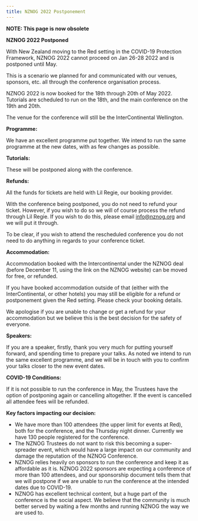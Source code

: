 ```yaml
---
title: NZNOG 2022 Postponement
---
```

**NOTE: This page is now obsolete**

**NZNOG 2022 Postponed**

With New Zealand moving to the Red setting in the COVID-19 Protection Framework, NZNOG 2022 cannot proceed on Jan 26-28 2022 and is postponed until May. 

This is a scenario we planned for and communicated with our venues, sponsors, etc. all through the conference organisation process.

NZNOG 2022 is now booked for the 18th through 20th of May 2022. Tutorials are scheduled to run on the 18th, and the main conference on the 19th and 20th.

The venue for the conference will still be the InterContinental Wellington.

**Programme:**

We have an excellent programme put together. We intend to run the same programme at the new dates, with as few changes as possible.

**Tutorials:**

These will be postponed along with the conference.

**Refunds:**

All the funds for tickets are held with Lil Regie, our booking provider.

With the conference being postponed, you do not need to refund your ticket. However, if you wish to do so we will of course process the refund through Lil Regie. If you wish to do this, please email info@nznog.org and we will put it through.

To be clear, if you wish to attend the rescheduled conference you do not need to do anything in regards to your conference ticket.

**Accommodation:**

Accommodation booked with the Intercontinental under the NZNOG deal (before December 11, using the link on the NZNOG website) can be moved for free, or refunded.

If you have booked accommodation outside of that (either with the InterContinental, or other hotels) you may still be eligible for a refund or postponement given the Red setting. Please check your booking details.

We apologise if you are unable to change or get a refund for your accommodation but we believe this is the best decision for the safety of everyone.

**Speakers:**

If you are a speaker, firstly, thank you very much for putting yourself forward, and spending time to prepare your talks. As noted we intend to run the same excellent programme, and we will be in touch with you to confirm your talks closer to the new event dates.

**COVID-19 Conditions:**

If it is not possible to run the conference in May, the Trustees have the option of postponing again or cancelling altogether. If the event is cancelled all attendee fees will be refunded.

**Key factors impacting our decision:**

* We have more than 100 attendees (the upper limit for events at Red), both for the conference, and the Thursday night dinner. Currently we have 130 people registered for the conference.
* The NZNOG Trustees do not want to risk this becoming a super-spreader event, which would have a large impact on our community and damage the reputation of the NZNOG Conference.
* NZNOG relies heavily on sponsors to run the conference and keep it as affordable as it is. NZNOG 2022 sponsors are expecting a conference of more than 100 attendees, and our sponsorship document tells them that we will postpone if we are unable to run the conference at the intended dates due to COVID-19.
* NZNOG has excellent technical content, but a huge part of the conference is the social aspect. We believe that the community is much better served by waiting a few months and running NZNOG the way we are used to.

